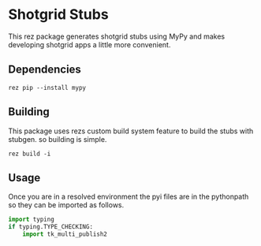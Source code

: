 # Shotgrid Stubs
This rez package generates shotgrid stubs using MyPy and makes developing shotgrid apps a little more convenient.

## Dependencies
```
rez pip --install mypy
```

## Building
This package uses rezs custom build system feature to build the stubs with stubgen. so building is simple.
```
rez build -i
```

## Usage
Once you are in a resolved environment the pyi files are in the pythonpath so they can be imported as follows.

```python
import typing
if typing.TYPE_CHECKING:
    import tk_multi_publish2
```
